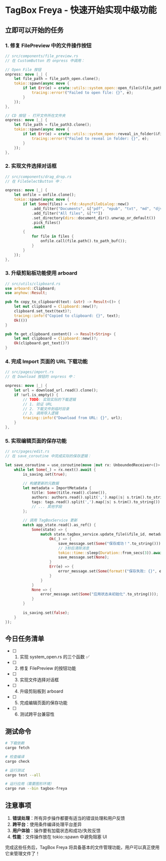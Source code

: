 # TagBox Freya - 快速开始实现中级功能

## 立即可以开始的任务

### 1. 修复 FilePreview 中的文件操作按钮

```rust
// src/components/file_preview.rs
// 在 CustomButton 的 onpress 中调用：

// Open File 按钮
onpress: move |_| {
    let file_path = file_path_open.clone();
    tokio::spawn(async move {
        if let Err(e) = crate::utils::system_open::open_file(&file_path).await {
            tracing::error!("Failed to open file: {}", e);
        }
    });
},

// CD 按钮 - 打开文件所在文件夹
onpress: move |_| {
    let file_path = file_path3.clone();
    tokio::spawn(async move {
        if let Err(e) = crate::utils::system_open::reveal_in_folder(&file_path).await {
            tracing::error!("Failed to reveal in folder: {}", e);
        }
    });
},
```

### 2. 实现文件选择对话框

```rust
// src/components/drag_drop.rs
// 在 FileSelectButton 中：

onpress: move |_| {
    let onfile = onfile.clone();
    tokio::spawn(async move {
        if let Some(files) = rfd::AsyncFileDialog::new()
            .add_filter("Documents", &["pdf", "epub", "txt", "md", "djvu"])
            .add_filter("All files", &["*"])
            .set_directory(dirs::document_dir().unwrap_or_default())
            .pick_files()
            .await
        {
            for file in files {
                onfile.call(file.path().to_path_buf());
            }
        }
    });
},
```

### 3. 升级剪贴板功能使用 arboard

```rust
// src/utils/clipboard.rs
use arboard::Clipboard;
use anyhow::Result;

pub fn copy_to_clipboard(text: &str) -> Result<()> {
    let mut clipboard = Clipboard::new()?;
    clipboard.set_text(text)?;
    tracing::info!("Copied to clipboard: {}", text);
    Ok(())
}

pub fn get_clipboard_content() -> Result<String> {
    let mut clipboard = Clipboard::new()?;
    Ok(clipboard.get_text()?)
}
```

### 4. 完成 Import 页面的 URL 下载功能

```rust
// src/pages/import.rs
// 在 Download 按钮的 onpress 中：

onpress: move |_| {
    let url = download_url.read().clone();
    if !url.is_empty() {
        // TODO: 实现实际的下载逻辑
        // 1. 验证 URL
        // 2. 下载文件到临时目录
        // 3. 调用导入逻辑
        tracing::info!("Download from URL: {}", url);
    }
},
```

### 5. 实现编辑页面的保存功能

```rust
// src/pages/edit.rs
// 在 save_coroutine 中完成实际的保存逻辑：

let save_coroutine = use_coroutine(move |mut rx: UnboundedReceiver<()>| async move {
    while let Some(_) = rx.next().await {
        is_saving.set(true);
        
        // 构建更新的元数据
        let metadata = ImportMetadata {
            title: Some(title.read().clone()),
            authors: authors.read().split(',').map(|s| s.trim().to_string()).collect(),
            tags: tags.read().split(',').map(|s| s.trim().to_string()).collect(),
            // ... 其他字段
        };
        
        // 调用 TagBoxService 更新
        match app_state.read().as_ref() {
            Some(state) => {
                match state.tagbox_service.update_file(&file_id, metadata).await {
                    Ok(_) => {
                        save_message.set(Some("保存成功！".to_string()));
                        // 3秒后清除消息
                        tokio::time::sleep(Duration::from_secs(3)).await;
                        save_message.set(None);
                    }
                    Err(e) => {
                        error_message.set(Some(format!("保存失败: {}", e)));
                    }
                }
            }
            None => {
                error_message.set(Some("应用状态未初始化".to_string()));
            }
        }
        
        is_saving.set(false);
    }
});
```

## 今日任务清单

- [ ] 1. 实现 system_open.rs 的三个函数 ✅
- [ ] 2. 修复 FilePreview 的按钮功能
- [ ] 3. 实现文件选择对话框
- [ ] 4. 升级剪贴板到 arboard
- [ ] 5. 完成编辑页面的保存功能
- [ ] 6. 测试跨平台兼容性

## 测试命令

```bash
# 下载依赖
cargo fetch

# 检查编译
cargo check

# 运行测试
cargo test --all

# 运行应用（需要图形环境）
cargo run --bin tagbox-freya
```

## 注意事项

1. **错误处理**：所有异步操作都要有适当的错误处理和用户反馈
2. **跨平台**：使用条件编译处理平台差异
3. **用户体验**：操作要有加载状态和成功/失败反馈
4. **性能**：文件操作放在 tokio::spawn 中避免阻塞 UI

完成这些任务后，TagBox Freya 将具备基本的文件管理功能，用户可以真正使用它来管理文件了！